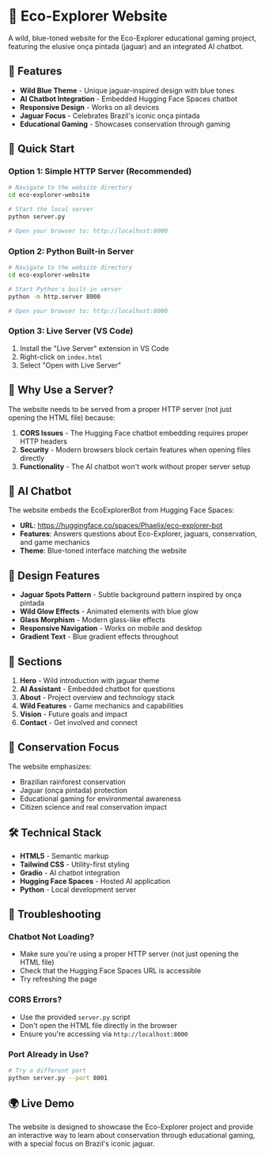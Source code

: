 # 🐆 Eco-Explorer Website

A wild, blue-toned website for the Eco-Explorer educational gaming project, featuring the elusive onça pintada (jaguar) and an integrated AI chatbot.

## 🌟 Features

- **Wild Blue Theme** - Unique jaguar-inspired design with blue tones
- **AI Chatbot Integration** - Embedded Hugging Face Spaces chatbot
- **Responsive Design** - Works on all devices
- **Jaguar Focus** - Celebrates Brazil's iconic onça pintada
- **Educational Gaming** - Showcases conservation through gaming

## 🚀 Quick Start

### Option 1: Simple HTTP Server (Recommended)
```bash
# Navigate to the website directory
cd eco-explorer-website

# Start the local server
python server.py

# Open your browser to: http://localhost:8000
```

### Option 2: Python Built-in Server
```bash
# Navigate to the website directory
cd eco-explorer-website

# Start Python's built-in server
python -m http.server 8000

# Open your browser to: http://localhost:8000
```

### Option 3: Live Server (VS Code)
1. Install the "Live Server" extension in VS Code
2. Right-click on `index.html`
3. Select "Open with Live Server"

## 🔧 Why Use a Server?

The website needs to be served from a proper HTTP server (not just opening the HTML file) because:

1. **CORS Issues** - The Hugging Face chatbot embedding requires proper HTTP headers
2. **Security** - Modern browsers block certain features when opening files directly
3. **Functionality** - The AI chatbot won't work without proper server setup

## 🐆 AI Chatbot

The website embeds the EcoExplorerBot from Hugging Face Spaces:
- **URL**: https://huggingface.co/spaces/Phaelix/eco-explorer-bot
- **Features**: Answers questions about Eco-Explorer, jaguars, conservation, and game mechanics
- **Theme**: Blue-toned interface matching the website

## 🎨 Design Features

- **Jaguar Spots Pattern** - Subtle background pattern inspired by onça pintada
- **Wild Glow Effects** - Animated elements with blue glow
- **Glass Morphism** - Modern glass-like effects
- **Responsive Navigation** - Works on mobile and desktop
- **Gradient Text** - Blue gradient effects throughout

## 📱 Sections

1. **Hero** - Wild introduction with jaguar theme
2. **AI Assistant** - Embedded chatbot for questions
3. **About** - Project overview and technology stack
4. **Wild Features** - Game mechanics and capabilities
5. **Vision** - Future goals and impact
6. **Contact** - Get involved and connect

## 🌿 Conservation Focus

The website emphasizes:
- Brazilian rainforest conservation
- Jaguar (onça pintada) protection
- Educational gaming for environmental awareness
- Citizen science and real conservation impact

## 🛠️ Technical Stack

- **HTML5** - Semantic markup
- **Tailwind CSS** - Utility-first styling
- **Gradio** - AI chatbot integration
- **Hugging Face Spaces** - Hosted AI application
- **Python** - Local development server

## 🚨 Troubleshooting

### Chatbot Not Loading?
- Make sure you're using a proper HTTP server (not just opening the HTML file)
- Check that the Hugging Face Spaces URL is accessible
- Try refreshing the page

### CORS Errors?
- Use the provided `server.py` script
- Don't open the HTML file directly in the browser
- Ensure you're accessing via `http://localhost:8000`

### Port Already in Use?
```bash
# Try a different port
python server.py --port 8001
```

## 🌍 Live Demo

The website is designed to showcase the Eco-Explorer project and provide an interactive way to learn about conservation through educational gaming, with a special focus on Brazil's iconic jaguar.
